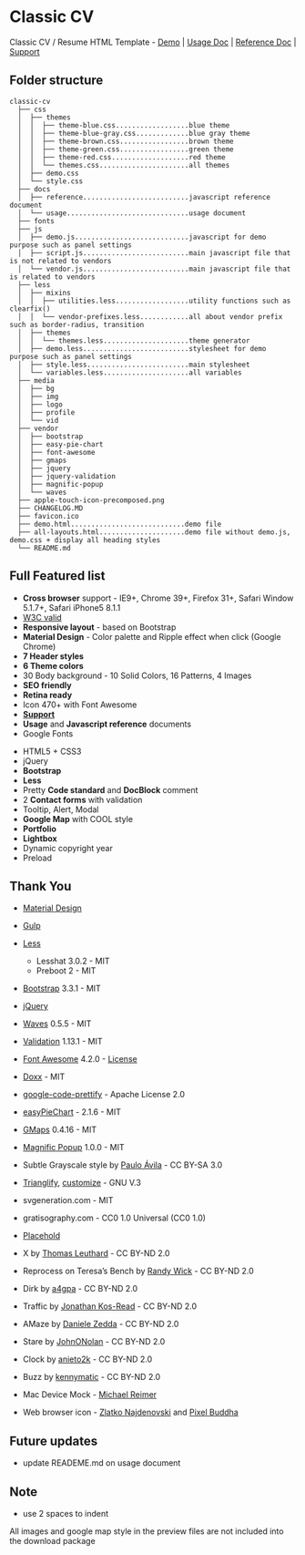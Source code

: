 # Classic CV

Classic CV / Resume HTML Template - [Demo](http://demo.jojoee.com/classic-cv) | [Usage Doc](http://demo.jojoee.com/classic-cv/docs/usage/) | [Reference Doc](http://demo.jojoee.com/classic-cv/docs/reference/) | [Support](http://forum.jojoee.com)

## Folder structure

    classic-cv
      ├── css
      │  ├── themes
      │  │  ├── theme-blue.css..................blue theme
      │  │  ├── theme-blue-gray.css.............blue gray theme
      │  │  ├── theme-brown.css.................brown theme
      │  │  ├── theme-green.css.................green theme
      │  │  ├── theme-red.css...................red theme
      │  │  └── themes.css......................all themes
      │  ├── demo.css
      │  └── style.css
      ├── docs
      │  ├── reference..........................javascript reference document
      │  └── usage..............................usage document
      ├── fonts
      ├── js
      │  ├── demo.js............................javascript for demo purpose such as panel settings
      │  ├── script.js..........................main javascript file that is not related to vendors
      │  └── vendor.js..........................main javascript file that is related to vendors
      ├── less
      │  ├── mixins
      │  │  ├── utilities.less..................utility functions such as clearfix()
      │  │  └── vendor-prefixes.less............all about vendor prefix such as border-radius, transition
      │  ├── themes
      │  │  └── themes.less.....................theme generator
      │  ├── demo.less..........................stylesheet for demo purpose such as panel settings
      │  ├── style.less.........................main stylesheet
      │  └── variables.less.....................all variables
      ├── media
      │  ├── bg
      │  ├── img
      │  ├── logo
      │  ├── profile
      │  └── vid
      ├── vendor
      │  ├── bootstrap
      │  ├── easy-pie-chart
      │  ├── font-awesome
      │  ├── gmaps
      │  ├── jquery
      │  ├── jquery-validation
      │  ├── magnific-popup
      │  └── waves
      ├── apple-touch-icon-precomposed.png
      ├── CHANGELOG.MD
      ├── favicon.ico
      ├── demo.html............................demo file
      ├── all-layouts.html.....................demo file without demo.js, demo.css + display all heading styles
      └── README.md

## Full Featured list

+ **Cross browser** support - IE9+, Chrome 39+, Firefox 31+, Safari Window 5.1.7+, Safari iPhone5 8.1.1
+ [W3C valid](validator.w3.org)
+ **Responsive layout** - based on Bootstrap
+ **Material Design** - Color palette and Ripple effect when click (Google Chrome)
+ **7 Header styles**
+ **6 Theme colors**
+ 30 Body background - 10 Solid Colors, 16 Patterns, 4 Images
+ **SEO friendly**
+ **Retina ready**
+ Icon 470+ with Font Awesome
+ **[Support](http://forum.jojoee.com/)**
+ **Usage** and **Javascript reference** documents
+ Google Fonts
- HTML5 + CSS3
- jQuery
- **Bootstrap**
- **Less**
- Pretty **Code standard** and **DocBlock** comment
- 2 **Contact forms** with validation
- Tooltip, Alert, Modal
- **Google Map** with COOL style
- **Portfolio**
- **Lightbox**
- Dynamic copyright year
- Preload

## Thank You

- [Material Design](http://www.google.com/design/spec/material-design/introduction.html)
- [Gulp](http://gulpjs.com/)
- [Less](http://lesscss.org/)

	- Lesshat 3.0.2 - MIT
	- Preboot 2 - MIT
- [Bootstrap](https://github.com/twbs/bootstrap/) 3.3.1 - MIT
- [jQuery](http://jquery.com/)
- [Waves](https://github.com/fians/Waves) 0.5.5 - MIT
- [Validation](http://jqueryvalidation.org/) 1.13.1 - MIT
- [Font Awesome](https://github.com/FortAwesome/Font-Awesome) 4.2.0 - [License](http://fortawesome.github.io/Font-Awesome/license/)
- [Doxx](https://github.com/FGRibreau/doxx) - MIT
- [google-code-prettify](https://code.google.com/p/google-code-prettify/) - Apache License 2.0
- [easyPieChart](http://rendro.github.io/easy-pie-chart/) - 2.1.6 - MIT
- [GMaps](https://hpneo.github.io/gmaps/) 0.4.16 - MIT 
- [Magnific Popup](http://dimsemenov.com/plugins/magnific-popup/) 1.0.0 - MIT
- Subtle Grayscale style by [Paulo Ávila](https://github.com/demoive/) - CC BY-SA 3.0
- [Trianglify](http://qrohlf.com/trianglify/),  [customize](http://msurguy.github.io/triangles/) - GNU V.3
- svgeneration.com - MIT
- gratisography.com - CC0 1.0 Universal (CC0 1.0)
- [Placehold](http://placehold.it/)
- X by [Thomas Leuthard](https://www.flickr.com/photos/thomasleuthard) - CC BY-ND 2.0
- Reprocess on Teresa’s Bench by [Randy Wick](https://www.flickr.com/photos/cantchangerandy) - CC BY-ND 2.0
- Dirk by [a4gpa](https://www.flickr.com/photos/a4gpa) - CC BY-ND 2.0
- Traffic by [Jonathan Kos-Read](https://www.flickr.com/photos/jonathankosread) - CC BY-ND 2.0
- AMaze by [Daniele Zedda](https://www.flickr.com/photos/astragony) - CC BY-ND 2.0
- Stare by [JohnONolan](https://www.flickr.com/photos/johnonolan) - CC BY-ND 2.0
- Clock by [anieto2k](https://www.flickr.com/photos/anieto2k) - CC BY-ND 2.0
- Buzz by [kennymatic](https://www.flickr.com/photos/kwl) - CC BY-ND 2.0
- Mac Device Mock - [Michael Reimer](http://www.bestpsdfreebies.com/)
- Web browser icon - [Zlatko Najdenovski](https://www.iconfinder.com/zlaten) and [Pixel Buddha](https://www.iconfinder.com/PixelBuddha)

## Future updates
- update READEME.md on usage document

## Note
- use 2 spaces to indent

All images and google map style in the preview files are not included into the download package
